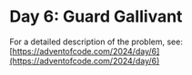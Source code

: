 # Day 6: Guard Gallivant

For a detailed description of the problem, see:
[https://adventofcode.com/2024/day/6](https://adventofcode.com/2024/day/6)
